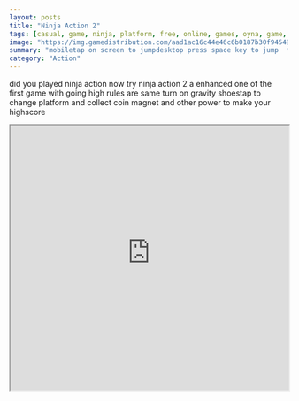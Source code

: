 ```yaml
---
layout: posts
title: "Ninja Action 2"
tags: [casual, game, ninja, platform, free, online, games, oyna, game, free, games, play, play, games]
image: "https://img.gamedistribution.com/aad1ac16c44e46c6b0187b30f94549e1-512x384.jpeg"
summary: "mobiletap on screen to jumpdesktop press space key to jump  free online games oyna game free games play play games"
category: "Action"
---
```


did you played ninja action now try ninja action 2 a enhanced one of the first game with going high rules are same turn on gravity shoestap to change platform and collect coin magnet and other power to make your highscore

<iframe width="100%" height="480px;" src="https://html5.gamedistribution.com/aad1ac16c44e46c6b0187b30f94549e1/"></iframe>